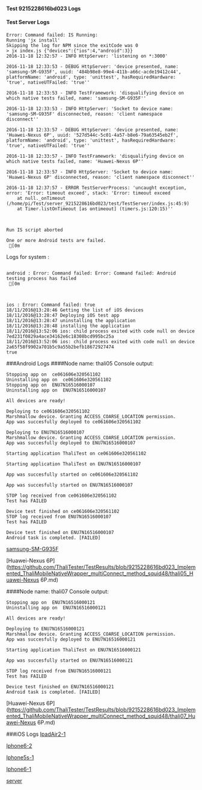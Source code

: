 #### Test 9215228616bd023 Logs

#### Test Server Logs
```
Error: Command failed: IS Running:
Running 'jx install'
Skipping the log for NPM since the exitCode was 0
> jx index.js {"devices":{"ios":4,"android":3}}
2016-11-18 12:32:57 - INFO HttpServer: 'listening on *:3000'

2016-11-18 12:33:53 - DEBUG HttpServer: 'device presented, name: 'samsung-SM-G935F', uuid: '484b98e8-99e4-411b-a66c-acde19412c44', platformName: 'android', type: 'unittest', hasRequiredHardware: 'true', nativeUTFailed: 'true''

2016-11-18 12:33:53 - INFO TestFramework: 'disqualifying device on which native tests failed, name: 'samsung-SM-G935F''

2016-11-18 12:33:53 - INFO HttpServer: 'Socket to device name: 'samsung-SM-G935F' disconnected, reason: 'client namespace disconnect''

2016-11-18 12:33:57 - DEBUG HttpServer: 'device presented, name: 'Huawei-Nexus 6P', uuid: '527d544c-5c01-4a57-b8e6-79a63545eb2f', platformName: 'android', type: 'unittest', hasRequiredHardware: 'true', nativeUTFailed: 'true''

2016-11-18 12:33:57 - INFO TestFramework: 'disqualifying device on which native tests failed, name: 'Huawei-Nexus 6P''

2016-11-18 12:33:57 - INFO HttpServer: 'Socket to device name: 'Huawei-Nexus 6P' disconnected, reason: 'client namespace disconnect''

2016-11-18 12:37:57 - ERROR TestServerProcess: 'uncaught exception, error: 'Error: timeout exceed', stack: 'Error: timeout exceed
    at null._onTimeout (/home/pi/Test/server_9215228616bd023/test/TestServer/index.js:45:9)
    at Timer.listOnTimeout [as ontimeout] (timers.js:120:15)''


 
Run IS script aborted
 
One or more Android tests are failed.
 [0m

```


Logs for system : 
```

android : Error: Command failed: Error: Command failed: Android testing process has failed
 [0m



ios : Error: Command failed: true
18/11/2016@13:28:46 Getting the list of iOS devices 
18/11/2016@13:28:47 Deploying iOS test app 
18/11/2016@13:28:47 uninstalling the application 
18/11/2016@13:28:48 installing the application 
18/11/2016@13:52:06 ios: child process exited with code null on device 7ed231f0829a4ace34162e6c18308bcd995bc25a 
18/11/2016@13:52:06 ios: child process exited with code null on device 2a65f58f9902a701b5c9a55b2befb18672927474 
true

```
###Android Logs
####Node name: thali05
Console output:
```
Stopping app on  ce061606e320561102
Uninstalling app on  ce061606e320561102
Stopping app on  ENU7N16516000107
Uninstalling app on  ENU7N16516000107

All devices are ready!

Deploying to ce061606e320561102
Marshmallow device. Granting ACCESS_COARSE_LOCATION permission.
App was succesfully deployed to ce061606e320561102

Deploying to ENU7N16516000107
Marshmallow device. Granting ACCESS_COARSE_LOCATION permission.
App was succesfully deployed to ENU7N16516000107

Starting application ThaliTest on ce061606e320561102

Starting application ThaliTest on ENU7N16516000107

App was succesfully started on ce061606e320561102

App was succesfully started on ENU7N16516000107

STOP log received from ce061606e320561102
Test has FAILED

Device test finished on ce061606e320561102 
STOP log received from ENU7N16516000107
Test has FAILED

Device test finished on ENU7N16516000107 
Android task is completed. [FAILED]
```
[samsung-SM-G935F](https://github.com/ThaliTester/TestResults/blob/9215228616bd023_Implemented_ThaliMobileNativeWrapper_multiConnect_method_squid48/thali05_samsung-SM-G935F.md)

[Huawei-Nexus 6P](https://github.com/ThaliTester/TestResults/blob/9215228616bd023_Implemented_ThaliMobileNativeWrapper_multiConnect_method_squid48/thali05_Huawei-Nexus 6P.md)

####Node name: thali07
Console output:
```
Stopping app on  ENU7N16516000121
Uninstalling app on  ENU7N16516000121

All devices are ready!

Deploying to ENU7N16516000121
Marshmallow device. Granting ACCESS_COARSE_LOCATION permission.
App was succesfully deployed to ENU7N16516000121

Starting application ThaliTest on ENU7N16516000121

App was succesfully started on ENU7N16516000121

STOP log received from ENU7N16516000121
Test has FAILED

Device test finished on ENU7N16516000121 
Android task is completed. [FAILED]
```
[Huawei-Nexus 6P](https://github.com/ThaliTester/TestResults/blob/9215228616bd023_Implemented_ThaliMobileNativeWrapper_multiConnect_method_squid48/thali07_Huawei-Nexus 6P.md)


###iOS Logs
[IpadAir2-1](https://github.com/ThaliTester/TestResults/blob/9215228616bd023_Implemented_ThaliMobileNativeWrapper_multiConnect_method_squid48/iOS_IpadAir2-1.md)

[Iphone6-2](https://github.com/ThaliTester/TestResults/blob/9215228616bd023_Implemented_ThaliMobileNativeWrapper_multiConnect_method_squid48/iOS_Iphone6-2.md)

[Iphone5s-1](https://github.com/ThaliTester/TestResults/blob/9215228616bd023_Implemented_ThaliMobileNativeWrapper_multiConnect_method_squid48/iOS_Iphone5s-1.md)

[Iphone6-1](https://github.com/ThaliTester/TestResults/blob/9215228616bd023_Implemented_ThaliMobileNativeWrapper_multiConnect_method_squid48/iOS_Iphone6-1.md)

[server](https://github.com/ThaliTester/TestResults/blob/9215228616bd023_Implemented_ThaliMobileNativeWrapper_multiConnect_method_squid48/iOS_server.md)




